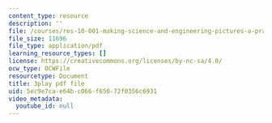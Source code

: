 ```yaml
---
content_type: resource
description: ''
file: /courses/res-10-001-making-science-and-engineering-pictures-a-practical-guide-to-presenting-your-work-spring-2016/5ec9e7cae64bc066f65072f0356c6931_6tAfLDGm9kA.pdf
file_size: 11696
file_type: application/pdf
learning_resource_types: []
license: https://creativecommons.org/licenses/by-nc-sa/4.0/
ocw_type: OCWFile
resourcetype: Document
title: 3play pdf file
uid: 5ec9e7ca-e64b-c066-f650-72f0356c6931
video_metadata:
  youtube_id: null
---
```

